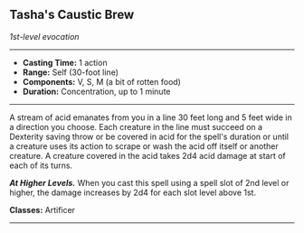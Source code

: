 ﻿## Tasha's Caustic Brew
*1st-level evocation*
___
- **Casting Time:** 1 action
- **Range:** Self (30-foot line)
- **Components:** V, S, M (a bit of rotten food)
- **Duration:** Concentration, up to 1 minute

---
A stream of acid emanates from you in a line 30 feet long and 5 feet wide in a direction you choose. Each creature in the line must succeed on a Dexterity saving throw or be covered in acid for the spell's duration or until a creature uses its action to scrape or wash the acid off itself or another creature. A creature covered in the acid takes 2d4 acid damage at start of each of its turns.

***At Higher Levels.*** When you cast this spell using a spell slot of 2nd level or higher, the damage increases by 2d4 for each slot level above 1st.

**Classes:** Artificer


---
